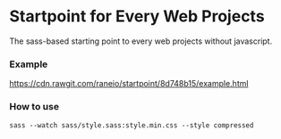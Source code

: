 # Startpoint for Every Web Projects

The sass-based starting point to every web projects without javascript.


### Example

https://cdn.rawgit.com/raneio/startpoint/8d748b15/example.html


### How to use

```
sass --watch sass/style.sass:style.min.css --style compressed
```

